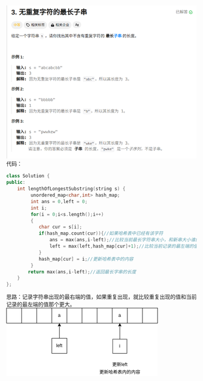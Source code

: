 ![Alt text](image.png)
代码：
```cpp
class Solution {
public:
    int lengthOfLongestSubstring(string s) {
         unordered_map<char,int> hash_map;
         int ans = 0,left = 0;
         int i;
         for(i = 0;i<s.length();i++)
         {
            char cur = s[i];
            if(hash_map.count(cur)){//如果哈希表中已经有该字符
                ans = max(ans,i-left);//比较当前最长字符串大小，和新串大小谁的更大
                left = max(left,hash_map[cur]+1);//比较当前记录的最左端的值和重复字符的值哪个更大
            }
            hash_map[cur] = i;//更新哈希表中的内容
         }
        return max(ans,i-left);//返回最长字串的长度
    }
};
```
思路：记录字符串出现的最右端的值，如果重复出现，就比较重复出现的值和当前记录的最左端的值那个更大。
![Alt text](image-1.png)